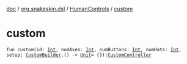 [doc](../../index.md) / [org.snakeskin.dsl](../index.md) / [HumanControls](index.md) / [custom](./custom.md)

# custom

`fun custom(id: `[`Int`](https://kotlinlang.org/api/latest/jvm/stdlib/kotlin/-int/index.html)`, numAxes: `[`Int`](https://kotlinlang.org/api/latest/jvm/stdlib/kotlin/-int/index.html)`, numButtons: `[`Int`](https://kotlinlang.org/api/latest/jvm/stdlib/kotlin/-int/index.html)`, numHats: `[`Int`](https://kotlinlang.org/api/latest/jvm/stdlib/kotlin/-int/index.html)`, setup: `[`CustomBuilder`](-custom-builder/index.md)`.() -> `[`Unit`](https://kotlinlang.org/api/latest/jvm/stdlib/kotlin/-unit/index.html)` = {}): `[`CustomController`](../../org.snakeskin.controls.mappings/-custom-controller/index.md)